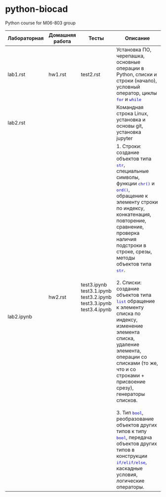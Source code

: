 # python-biocad
Python course for M06-803 group

<table>
    <thead>
        <tr>
            <th>Лабораторная</th>
            <th>Домашняя работа</th>
            <th>Тесты</th>
            <th>Описание</th>
        </tr>
    </thead>
    <tbody>
        <tr>
            <td>lab1.rst</td>
            <td>hw1.rst</td>
            <td>test2.rst</td>
            <td>Установка ПО, черепашка, основные операции в Python, списки и строки (начало), условный оператор, циклы <font color=blue face="monospace">for</font> и <font color=blue face="monospace">while</font></td>
        <tr>
        <tr>
            <td>lab2.rst</td>
            <td rowspan="3">hw2.rst</td>
            <td rowspan="3">test3.ipynb<br>test3.1.ipynb<br>test3.2.ipynb<br>test3.3.ipynb<br>test3.4.ipynb</td>
            <td>Командная строка Linux, установка и основы git, установка jupyter</td>
        <tr>
        <tr>
            <td>lab2.ipynb</td>
            <td>1. Строки: создание объектов типа <font color=blue face="monospace">str</font>, специальные символы, функции <font color=blue face="monospace">chr()</font> и <font color=blue face="monospace">ord()</font>, обращение к элементу строки по индексу, конкатенация, повторение, сравнение, проверка наличия подстроки в строке, срезы, методы объектов типа <font color=blue face="monospace">str</font>.<br><br>2. Списки: создание объектов типа <font color=blue face="monospace">list</font> обращение к элементу списка по индексу, изменение элемента списка, удаление элемента, операции со списками (то же, что и со строками + присвоение срезу), генераторы списков.<br><br>3. Тип <font color=blue face="monospace">bool</font>, реобразование объектов других типов к типу <font color=blue face="monospace">bool</font>, передача объектов других типов в конструкции <font color=blue face="monospace">if/elif/else</font>, каскадные условия, логические операторы. </td>
        </tr>
    </tbody>
</table>
